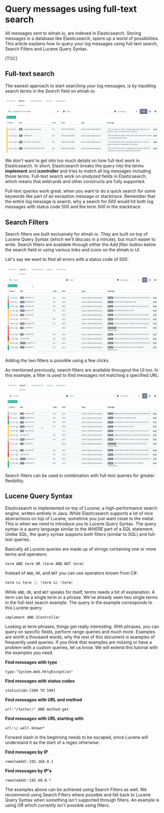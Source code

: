 # Query messages using full-text search
All messages sent to elmah.io, are indexed in Elasticsearch. Storing messages in a database like Elasticsearch, opens up a world of possibilities. This article explains how to query your log messages using full-text search, Search Filters and Lucene Query Syntax.

[TOC]

## Full-text search
The easiest approach to start searching your log messages, is by inputting search terms in the _Search_ field on elmah.io:

![Full-text query](images/full-text-search.png)

We don't want to get into too much details on how full-text work in Elasticsearch. In short, Elasticsearch breaks the query into the terms **implement** and **icontroller** and tries to match all log messages including those terms. Full-text search work on _analyzed_ fields in Elasticsearch, which means that wildcards and other constructs are fully supported.

Full-text queries work great. when you want to do a quick search for some keywords like part of an exception message or stacktrace. Remember that the entire log message is search, why a search for _500_ would hit both log messages with status code 500 and the term _500_ in the stacktrace.

## Search Filters

Search filters are built exclusively for elmah.io. They are built on top of Lucene Query Syntax (which we'll discuss in a minute), but much easier to write. Search filters are available through either the *Add filter* button below the search field or using various links and icons on the elmah.io UI.

Let's say we want to find all errors with a status code of 500:

![Search filters](images/search-filters.gif)

Adding the two filters is possible using a few clicks.

As mentioned previously, search filters are available througout the UI too. In this example, a filter is used to find messages not matching a specified URL:

![Search filter by URL](images/search-filters-error-details.gif)

Search filters can be used in combination with full-text queries for greater flexibility.

## Lucene Query Syntax

Elasticsearch is implemented on top of Lucene; a high-performance search engine, written entirely in Java. While Elasticsearch supports a lot of nice abstractions on top of Lucene, sometime you just want close to the metal. This is when we need to introduce you to Lucene Query Syntax. The query syntax is a query language similar to the _WHERE_ part of a SQL statement. Unlike SQL, the query syntax supports both filters (similar to SQL) and full-text queries.

Basically all Lucene queries are made up of strings containing one or more terms and operators:

```
term AND term OR (term AND NOT term)
```

Instead of `AND`, `OR`, and `NOT` you can use operators known from C#:

```csharp
term && term || (term && !term)
```

While `AND`, `OR`, and `NOT` speaks for itself, terms needs a bit of explanation. A term can be a single term or a phrase. We've already seen two single terms in the full-text search example. The query in the example corresponds to this Lucene query:

```
implement AND IController
```

Looking at term phrases, things get really interesting. With phrases, you can query on specific fields, perform range queries and much more. Examples are worth a thousand words, why the rest of this document is examples of frequently used queries. If you think that examples are missing or have a problem with a custom queries, let us know. We will extend this tutorial with the examples you need.

**Find messages with type**

```
type:"System.Web.HttpException"
```

**Find messages with status codes**

```
statusCode:[500 TO 599]
```

**Find messages with URL and method**

```
url:"/tester/" AND method:get
```

**Find messages with URL starting with**

```
url:\/.well-known*
```

Forward slash in the beginning needs to be escaped, since Lucene will understand it as the start of a regex otherwise.

**Find messages by IP**

```
remoteAddr:192.168.0.1
```

**Find messages by IP's**

```
remoteAddr:192.68.0.*
```

The examples above can be achieved using Search Filters as well. We recommend using Search Filters where possible and fall back to Lucene Query Syntax when something isn't supported through filters. An example is using _OR_ which currently isn't possible using filters.